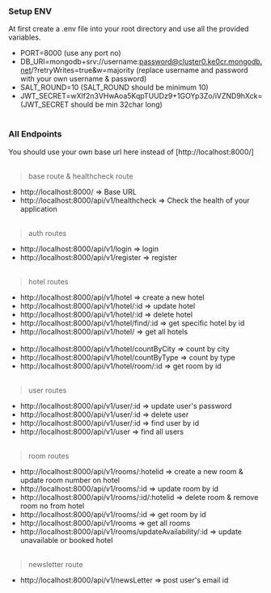 ### Setup ENV
At first create a .env file into your root directory and use all the provided variables. 
- PORT=8000 (use any port no)
- DB_URI=mongodb+srv://username:password@cluster0.ke0cr.mongodb.net/?retryWrites=true&w=majority 
(replace username and password with your own username & password)
- SALT_ROUND=10 (SALT_ROUND should be minimum 10)
- JWT_SECRET=wXlf2n3VHwAoa5KqpTUUDz9+1GOYp3Zo/iVZND9hXck= (JWT_SECRET should be min 32char long)
<br/><br/>
### All Endpoints 
You should use your own base url here instead of [http://localhost:8000/]
<br/><br/>
> base route & healthcheck route
- http://localhost:8000/  => Base URL
- http://localhost:8000/api/v1/healthcheck => Check the health of your application
<br/><br/>
> auth routes
- http://localhost:8000/api/v1/login => login
- http://localhost:8000/api/v1/register => register
<br/><br/>
> hotel routes
- http://localhost:8000/api/v1/hotel => create a new hotel
- http://localhost:8000/api/v1/hotel/:id => update hotel
- http://localhost:8000/api/v1/hotel/:id => delete hotel
- http://localhost:8000/api/v1/hotel/find/:id => get specific hotel by id
- http://localhost:8000/api/v1/hotel/ => get all hotels
<br/><br/>
- http://localhost:8000/api/v1/hotel/countByCity => count by city
- http://localhost:8000/api/v1/hotel/countByType => count by type
- http://localhost:8000/api/v1/hotel/room/:id => get room by id
<br/><br/>
> user routes
- http://localhost:8000/api/v1/user/:id => update user's password
- http://localhost:8000/api/v1/user/:id => delete user
- http://localhost:8000/api/v1/user/:id => find user by id
- http://localhost:8000/api/v1/user => find all users
<br/><br/>
> room routes
- http://localhost:8000/api/v1/rooms/:hotelid => create a new room & update room number on hotel 
- http://localhost:8000/api/v1/rooms/:id => update room by id
- http://localhost:8000/api/v1/rooms/:id/:hotelid => delete room & remove room no from hotel
- http://localhost:8000/api/v1/rooms/:id => get room by id
- http://localhost:8000/api/v1/rooms => get all rooms
- http://localhost:8000/api/v1/rooms/updateAvailability/:id => update unavailable or booked hotel
<br/><br/>
> newsletter route
- http://localhost:8000/api/v1/newsLetter => post user's email id


